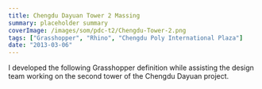 ```yaml
---
title: Chengdu Dayuan Tower 2 Massing
summary: placeholder summary
coverImage: /images/som/pdc-t2/Chengdu-Tower-2.png
tags: ["Grasshopper", "Rhino", "Chengdu Poly International Plaza"]
date: "2013-03-06"
---
```


I developed the following Grasshopper definition while assisting the design team working on the second tower of the Chengdu Dayuan project.
